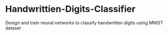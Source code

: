 # Handwrittien-Digits-Classifier
Design and train neural networks to classify handwritten digits using MNIST dataset
